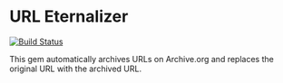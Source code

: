# URL Eternalizer

[![Build Status](https://travis-ci.org/Inventitech/latex-url-eternalizer.svg?branch=master)](https://travis-ci.org/Inventitech/latex-url-eternalizer)

This gem automatically archives URLs on Archive.org and replaces the original URL with the archived URL.